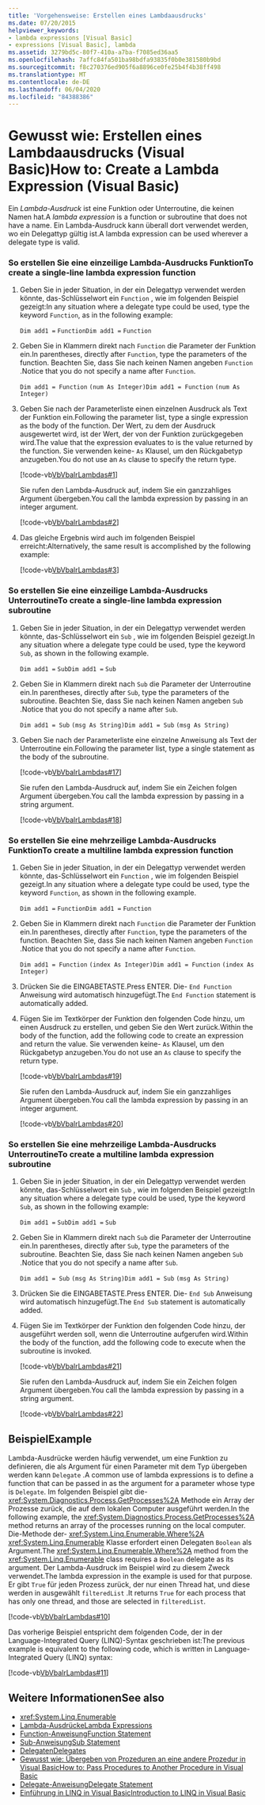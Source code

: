 ```yaml
---
title: 'Vorgehensweise: Erstellen eines Lambdaausdrucks'
ms.date: 07/20/2015
helpviewer_keywords:
- lambda expressions [Visual Basic]
- expressions [Visual Basic], lambda
ms.assetid: 3279bd5c-80f7-410a-a7ba-f7085ed36aa5
ms.openlocfilehash: 7affc84fa501ba98bdfa93835f0b0e381580b9bd
ms.sourcegitcommit: f8c270376ed905f6a8896ce0fe25b4f4b38ff498
ms.translationtype: MT
ms.contentlocale: de-DE
ms.lasthandoff: 06/04/2020
ms.locfileid: "84388386"
---
```

# <a name="how-to-create-a-lambda-expression-visual-basic"></a><span data-ttu-id="ec3c7-102">Gewusst wie: Erstellen eines Lambdaausdrucks (Visual Basic)</span><span class="sxs-lookup"><span data-stu-id="ec3c7-102">How to: Create a Lambda Expression (Visual Basic)</span></span>
<span data-ttu-id="ec3c7-103">Ein *Lambda-Ausdruck* ist eine Funktion oder Unterroutine, die keinen Namen hat.</span><span class="sxs-lookup"><span data-stu-id="ec3c7-103">A *lambda expression* is a function or subroutine that does not have a name.</span></span> <span data-ttu-id="ec3c7-104">Ein Lambda-Ausdruck kann überall dort verwendet werden, wo ein Delegattyp gültig ist.</span><span class="sxs-lookup"><span data-stu-id="ec3c7-104">A lambda expression can be used wherever a delegate type is valid.</span></span>  
  
### <a name="to-create-a-single-line-lambda-expression-function"></a><span data-ttu-id="ec3c7-105">So erstellen Sie eine einzeilige Lambda-Ausdrucks Funktion</span><span class="sxs-lookup"><span data-stu-id="ec3c7-105">To create a single-line lambda expression function</span></span>  
  
1. <span data-ttu-id="ec3c7-106">Geben Sie in jeder Situation, in der ein Delegattyp verwendet werden könnte, das-Schlüsselwort ein `Function` , wie im folgenden Beispiel gezeigt:</span><span class="sxs-lookup"><span data-stu-id="ec3c7-106">In any situation where a delegate type could be used, type the keyword `Function`, as in the following example:</span></span>  
  
     <span data-ttu-id="ec3c7-107">`Dim add1 =`   `Function`</span><span class="sxs-lookup"><span data-stu-id="ec3c7-107">`Dim add1 =`   `Function`</span></span>  
  
2. <span data-ttu-id="ec3c7-108">Geben Sie in Klammern direkt nach `Function` die Parameter der Funktion ein.</span><span class="sxs-lookup"><span data-stu-id="ec3c7-108">In parentheses, directly after `Function`, type the parameters of the function.</span></span> <span data-ttu-id="ec3c7-109">Beachten Sie, dass Sie nach keinen Namen angeben `Function` .</span><span class="sxs-lookup"><span data-stu-id="ec3c7-109">Notice that you do not specify a name after `Function`.</span></span>  
  
     <span data-ttu-id="ec3c7-110">`Dim add1 = Function`   `(num As Integer)`</span><span class="sxs-lookup"><span data-stu-id="ec3c7-110">`Dim add1 = Function`   `(num As Integer)`</span></span>  
  
3. <span data-ttu-id="ec3c7-111">Geben Sie nach der Parameterliste einen einzelnen Ausdruck als Text der Funktion ein.</span><span class="sxs-lookup"><span data-stu-id="ec3c7-111">Following the parameter list, type a single expression as the body of the function.</span></span> <span data-ttu-id="ec3c7-112">Der Wert, zu dem der Ausdruck ausgewertet wird, ist der Wert, der von der Funktion zurückgegeben wird.</span><span class="sxs-lookup"><span data-stu-id="ec3c7-112">The value that the expression evaluates to is the value returned by the function.</span></span> <span data-ttu-id="ec3c7-113">Sie verwenden keine- `As` Klausel, um den Rückgabetyp anzugeben.</span><span class="sxs-lookup"><span data-stu-id="ec3c7-113">You do not use an `As` clause to specify the return type.</span></span>  
  
     [!code-vb[VbVbalrLambdas#1](~/samples/snippets/visualbasic/VS_Snippets_VBCSharp/VbVbalrLambdas/VB/Class1.vb#1)]  
  
     <span data-ttu-id="ec3c7-114">Sie rufen den Lambda-Ausdruck auf, indem Sie ein ganzzahliges Argument übergeben.</span><span class="sxs-lookup"><span data-stu-id="ec3c7-114">You call the lambda expression by passing in an integer argument.</span></span>  
  
     [!code-vb[VbVbalrLambdas#2](~/samples/snippets/visualbasic/VS_Snippets_VBCSharp/VbVbalrLambdas/VB/Class1.vb#2)]  
  
4. <span data-ttu-id="ec3c7-115">Das gleiche Ergebnis wird auch im folgenden Beispiel erreicht:</span><span class="sxs-lookup"><span data-stu-id="ec3c7-115">Alternatively, the same result is accomplished by the following example:</span></span>  
  
     [!code-vb[VbVbalrLambdas#3](~/samples/snippets/visualbasic/VS_Snippets_VBCSharp/VbVbalrLambdas/VB/Class1.vb#3)]  
  
### <a name="to-create-a-single-line-lambda-expression-subroutine"></a><span data-ttu-id="ec3c7-116">So erstellen Sie eine einzeilige Lambda-Ausdrucks Unterroutine</span><span class="sxs-lookup"><span data-stu-id="ec3c7-116">To create a single-line lambda expression subroutine</span></span>  
  
1. <span data-ttu-id="ec3c7-117">Geben Sie in jeder Situation, in der ein Delegattyp verwendet werden könnte, das-Schlüsselwort ein `Sub` , wie im folgenden Beispiel gezeigt.</span><span class="sxs-lookup"><span data-stu-id="ec3c7-117">In any situation where a delegate type could be used, type the keyword `Sub`, as shown in the following example.</span></span>  
  
     <span data-ttu-id="ec3c7-118">`Dim add1 =`   `Sub`</span><span class="sxs-lookup"><span data-stu-id="ec3c7-118">`Dim add1 =`   `Sub`</span></span>  
  
2. <span data-ttu-id="ec3c7-119">Geben Sie in Klammern direkt nach `Sub` die Parameter der Unterroutine ein.</span><span class="sxs-lookup"><span data-stu-id="ec3c7-119">In parentheses, directly after `Sub`, type the parameters of the subroutine.</span></span> <span data-ttu-id="ec3c7-120">Beachten Sie, dass Sie nach keinen Namen angeben `Sub` .</span><span class="sxs-lookup"><span data-stu-id="ec3c7-120">Notice that you do not specify a name after `Sub`.</span></span>  
  
     <span data-ttu-id="ec3c7-121">`Dim add1 = Sub`   `(msg As String)`</span><span class="sxs-lookup"><span data-stu-id="ec3c7-121">`Dim add1 = Sub`   `(msg As String)`</span></span>  
  
3. <span data-ttu-id="ec3c7-122">Geben Sie nach der Parameterliste eine einzelne Anweisung als Text der Unterroutine ein.</span><span class="sxs-lookup"><span data-stu-id="ec3c7-122">Following the parameter list, type a single statement as the body of the subroutine.</span></span>  
  
     [!code-vb[VbVbalrLambdas#17](~/samples/snippets/visualbasic/VS_Snippets_VBCSharp/VbVbalrLambdas/VB/Class1.vb#17)]  
  
     <span data-ttu-id="ec3c7-123">Sie rufen den Lambda-Ausdruck auf, indem Sie ein Zeichen folgen Argument übergeben.</span><span class="sxs-lookup"><span data-stu-id="ec3c7-123">You call the lambda expression by passing in a string argument.</span></span>  
  
     [!code-vb[VbVbalrLambdas#18](~/samples/snippets/visualbasic/VS_Snippets_VBCSharp/VbVbalrLambdas/VB/Class1.vb#18)]  
  
### <a name="to-create-a-multiline-lambda-expression-function"></a><span data-ttu-id="ec3c7-124">So erstellen Sie eine mehrzeilige Lambda-Ausdrucks Funktion</span><span class="sxs-lookup"><span data-stu-id="ec3c7-124">To create a multiline lambda expression function</span></span>  
  
1. <span data-ttu-id="ec3c7-125">Geben Sie in jeder Situation, in der ein Delegattyp verwendet werden könnte, das-Schlüsselwort ein `Function` , wie im folgenden Beispiel gezeigt.</span><span class="sxs-lookup"><span data-stu-id="ec3c7-125">In any situation where a delegate type could be used, type the keyword `Function`, as shown in the following example.</span></span>  
  
     <span data-ttu-id="ec3c7-126">`Dim add1 =`   `Function`</span><span class="sxs-lookup"><span data-stu-id="ec3c7-126">`Dim add1 =`   `Function`</span></span>  
  
2. <span data-ttu-id="ec3c7-127">Geben Sie in Klammern direkt nach `Function` die Parameter der Funktion ein.</span><span class="sxs-lookup"><span data-stu-id="ec3c7-127">In parentheses, directly after `Function`, type the parameters of the function.</span></span> <span data-ttu-id="ec3c7-128">Beachten Sie, dass Sie nach keinen Namen angeben `Function` .</span><span class="sxs-lookup"><span data-stu-id="ec3c7-128">Notice that you do not specify a name after `Function`.</span></span>  
  
     <span data-ttu-id="ec3c7-129">`Dim add1 = Function`   `(index As Integer)`</span><span class="sxs-lookup"><span data-stu-id="ec3c7-129">`Dim add1 = Function`   `(index As Integer)`</span></span>  
  
3. <span data-ttu-id="ec3c7-130">Drücken Sie die EINGABETASTE.</span><span class="sxs-lookup"><span data-stu-id="ec3c7-130">Press ENTER.</span></span> <span data-ttu-id="ec3c7-131">Die- `End Function` Anweisung wird automatisch hinzugefügt.</span><span class="sxs-lookup"><span data-stu-id="ec3c7-131">The `End Function` statement is automatically added.</span></span>  
  
4. <span data-ttu-id="ec3c7-132">Fügen Sie im Textkörper der Funktion den folgenden Code hinzu, um einen Ausdruck zu erstellen, und geben Sie den Wert zurück.</span><span class="sxs-lookup"><span data-stu-id="ec3c7-132">Within the body of the function, add the following code to create an expression and return the value.</span></span> <span data-ttu-id="ec3c7-133">Sie verwenden keine- `As` Klausel, um den Rückgabetyp anzugeben.</span><span class="sxs-lookup"><span data-stu-id="ec3c7-133">You do not use an `As` clause to specify the return type.</span></span>  
  
     [!code-vb[VbVbalrLambdas#19](~/samples/snippets/visualbasic/VS_Snippets_VBCSharp/VbVbalrLambdas/VB/Class1.vb#19)]  
  
     <span data-ttu-id="ec3c7-134">Sie rufen den Lambda-Ausdruck auf, indem Sie ein ganzzahliges Argument übergeben.</span><span class="sxs-lookup"><span data-stu-id="ec3c7-134">You call the lambda expression by passing in an integer argument.</span></span>  
  
     [!code-vb[VbVbalrLambdas#20](~/samples/snippets/visualbasic/VS_Snippets_VBCSharp/VbVbalrLambdas/VB/Class1.vb#20)]  
  
### <a name="to-create-a-multiline-lambda-expression-subroutine"></a><span data-ttu-id="ec3c7-135">So erstellen Sie eine mehrzeilige Lambda-Ausdrucks Unterroutine</span><span class="sxs-lookup"><span data-stu-id="ec3c7-135">To create a multiline lambda expression subroutine</span></span>  
  
1. <span data-ttu-id="ec3c7-136">Geben Sie in jeder Situation, in der ein Delegattyp verwendet werden könnte, das-Schlüsselwort ein `Sub` , wie im folgenden Beispiel gezeigt:</span><span class="sxs-lookup"><span data-stu-id="ec3c7-136">In any situation where a delegate type could be used, type the keyword `Sub`, as shown in the following example:</span></span>  
  
     <span data-ttu-id="ec3c7-137">`Dim add1 =`   `Sub`</span><span class="sxs-lookup"><span data-stu-id="ec3c7-137">`Dim add1 =`   `Sub`</span></span>  
  
2. <span data-ttu-id="ec3c7-138">Geben Sie in Klammern direkt nach `Sub` die Parameter der Unterroutine ein.</span><span class="sxs-lookup"><span data-stu-id="ec3c7-138">In parentheses, directly after `Sub`, type the parameters of the subroutine.</span></span> <span data-ttu-id="ec3c7-139">Beachten Sie, dass Sie nach keinen Namen angeben `Sub` .</span><span class="sxs-lookup"><span data-stu-id="ec3c7-139">Notice that you do not specify a name after `Sub`.</span></span>  
  
     <span data-ttu-id="ec3c7-140">`Dim add1 = Sub`  `(msg As String)`</span><span class="sxs-lookup"><span data-stu-id="ec3c7-140">`Dim add1 = Sub`  `(msg As String)`</span></span>  
  
3. <span data-ttu-id="ec3c7-141">Drücken Sie die EINGABETASTE.</span><span class="sxs-lookup"><span data-stu-id="ec3c7-141">Press ENTER.</span></span> <span data-ttu-id="ec3c7-142">Die- `End Sub` Anweisung wird automatisch hinzugefügt.</span><span class="sxs-lookup"><span data-stu-id="ec3c7-142">The `End Sub` statement is automatically added.</span></span>  
  
4. <span data-ttu-id="ec3c7-143">Fügen Sie im Textkörper der Funktion den folgenden Code hinzu, der ausgeführt werden soll, wenn die Unterroutine aufgerufen wird.</span><span class="sxs-lookup"><span data-stu-id="ec3c7-143">Within the body of the function, add the following code to execute when the subroutine is invoked.</span></span>  
  
     [!code-vb[VbVbalrLambdas#21](~/samples/snippets/visualbasic/VS_Snippets_VBCSharp/VbVbalrLambdas/VB/Class1.vb#21)]  
  
     <span data-ttu-id="ec3c7-144">Sie rufen den Lambda-Ausdruck auf, indem Sie ein Zeichen folgen Argument übergeben.</span><span class="sxs-lookup"><span data-stu-id="ec3c7-144">You call the lambda expression by passing in a string argument.</span></span>  
  
     [!code-vb[VbVbalrLambdas#22](~/samples/snippets/visualbasic/VS_Snippets_VBCSharp/VbVbalrLambdas/VB/Class1.vb#22)]  
  
## <a name="example"></a><span data-ttu-id="ec3c7-145">Beispiel</span><span class="sxs-lookup"><span data-stu-id="ec3c7-145">Example</span></span>  
 <span data-ttu-id="ec3c7-146">Lambda-Ausdrücke werden häufig verwendet, um eine Funktion zu definieren, die als Argument für einen Parameter mit dem Typ übergeben werden kann `Delegate` .</span><span class="sxs-lookup"><span data-stu-id="ec3c7-146">A common use of lambda expressions is to define a function that can be passed in as the argument for a parameter whose type is `Delegate`.</span></span> <span data-ttu-id="ec3c7-147">Im folgenden Beispiel gibt die- <xref:System.Diagnostics.Process.GetProcesses%2A> Methode ein Array der Prozesse zurück, die auf dem lokalen Computer ausgeführt werden.</span><span class="sxs-lookup"><span data-stu-id="ec3c7-147">In the following example, the <xref:System.Diagnostics.Process.GetProcesses%2A> method returns an array of the processes running on the local computer.</span></span> <span data-ttu-id="ec3c7-148">Die-Methode der- <xref:System.Linq.Enumerable.Where%2A> <xref:System.Linq.Enumerable> Klasse erfordert einen Delegaten `Boolean` als Argument.</span><span class="sxs-lookup"><span data-stu-id="ec3c7-148">The <xref:System.Linq.Enumerable.Where%2A> method from the <xref:System.Linq.Enumerable> class requires a `Boolean` delegate as its argument.</span></span> <span data-ttu-id="ec3c7-149">Der Lambda-Ausdruck im Beispiel wird zu diesem Zweck verwendet.</span><span class="sxs-lookup"><span data-stu-id="ec3c7-149">The lambda expression in the example is used for that purpose.</span></span> <span data-ttu-id="ec3c7-150">Er gibt `True` für jeden Prozess zurück, der nur einen Thread hat, und diese werden in ausgewählt `filteredList` .</span><span class="sxs-lookup"><span data-stu-id="ec3c7-150">It returns `True` for each process that has only one thread, and those are selected in `filteredList`.</span></span>  
  
 [!code-vb[VbVbalrLambdas#10](~/samples/snippets/visualbasic/VS_Snippets_VBCSharp/VbVbalrLambdas/VB/Class4.vb#10)]  
  
 <span data-ttu-id="ec3c7-151">Das vorherige Beispiel entspricht dem folgenden Code, der in der Language-Integrated Query (LINQ)-Syntax geschrieben ist:</span><span class="sxs-lookup"><span data-stu-id="ec3c7-151">The previous example is equivalent to the following code, which is written in Language-Integrated Query (LINQ) syntax:</span></span>  
  
 [!code-vb[VbVbalrLambdas#11](~/samples/snippets/visualbasic/VS_Snippets_VBCSharp/VbVbalrLambdas/VB/Class5.vb#11)]  
  
## <a name="see-also"></a><span data-ttu-id="ec3c7-152">Weitere Informationen</span><span class="sxs-lookup"><span data-stu-id="ec3c7-152">See also</span></span>

- <xref:System.Linq.Enumerable>
- [<span data-ttu-id="ec3c7-153">Lambda-Ausdrücke</span><span class="sxs-lookup"><span data-stu-id="ec3c7-153">Lambda Expressions</span></span>](./lambda-expressions.md)
- [<span data-ttu-id="ec3c7-154">Function-Anweisung</span><span class="sxs-lookup"><span data-stu-id="ec3c7-154">Function Statement</span></span>](../../../language-reference/statements/function-statement.md)
- [<span data-ttu-id="ec3c7-155">Sub-Anweisung</span><span class="sxs-lookup"><span data-stu-id="ec3c7-155">Sub Statement</span></span>](../../../language-reference/statements/sub-statement.md)
- [<span data-ttu-id="ec3c7-156">Delegaten</span><span class="sxs-lookup"><span data-stu-id="ec3c7-156">Delegates</span></span>](../delegates/index.md)
- [<span data-ttu-id="ec3c7-157">Gewusst wie: Übergeben von Prozeduren an eine andere Prozedur in Visual Basic</span><span class="sxs-lookup"><span data-stu-id="ec3c7-157">How to: Pass Procedures to Another Procedure in Visual Basic</span></span>](../delegates/how-to-pass-procedures-to-another-procedure.md)
- [<span data-ttu-id="ec3c7-158">Delegate-Anweisung</span><span class="sxs-lookup"><span data-stu-id="ec3c7-158">Delegate Statement</span></span>](../../../language-reference/statements/delegate-statement.md)
- [<span data-ttu-id="ec3c7-159">Einführung in LINQ in Visual Basic</span><span class="sxs-lookup"><span data-stu-id="ec3c7-159">Introduction to LINQ in Visual Basic</span></span>](../linq/introduction-to-linq.md)
